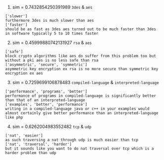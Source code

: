 1. sim = 0.7432854250391989  `3des` & `aes` 

```
['slower']
furthermore 3des is much slower than aes
['faster']
should be as fast as 3des aes turned out to be much faster than 3des in software typically 5 to 10 times faster
```

2. sim = 0.45999880742131927 `rsa` & `aes`

```
['safe']
block crypto algorithms like aes do suffer from this problem too but without a pki aes is no less safe than rsa
['asymmetric', 'secure', 'symmetric']
asymmetric key encryption ex rsa is no more secure than symmetric key encryption ex aes
```

3. sim = 0.7259699106878483 `compiled-language` & `interpreted-language`

```
['performance', 'programs', 'better']
performance of programs in compiled-language is significantly better than that of an interpreted-language
['examples', 'better', 'performance']
writing in a compiled-language java or c++ in your examples would almost certainly give better performance than an interpreted-language like php
```

4. sim = 0.6262004983552482 `tcp` & `udp`

```
['nat', 'easier']
as such traversing a nat through udp is much easier than tcp
['nat', 'traversal', 'harder']
but it sounds like you want to do nat traversal over tcp which is a harder problem than udp
```

